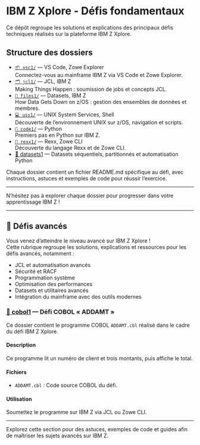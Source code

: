 # IBM Z Xplore - Défis fondamentaux

Ce dépôt regroupe les solutions et explications des principaux défis techniques réalisés sur la plateforme IBM Z Xplore.

## Structure des dossiers

- [`📦 vsc1/`](./vsc1) — VS Code, Zowe Explorer  
  Connectez-vous au mainframe IBM Z via VS Code et Zowe Explorer.
- [`🗂️ jcl1/`](./jcl1) — JCL, IBM Z  
  Making Things Happen : soumission de jobs et concepts JCL.
- [`📝 files1/`](./files1) — Datasets, IBM Z  
  How Data Gets Down on z/OS : gestion des ensembles de données et membres.
- [`💻 uss1/`](./uss1) — UNIX System Services, Shell  
  Découverte de l’environnement UNIX sur z/OS, navigation et scripts.
- [`🐍 code1/`](./code1) — Python  
  Premiers pas en Python sur IBM Z.
- [`🧩 rexx1/`](./rexx1) — Rexx, Zowe CLI  
  Découverte du langage Rexx et de Zowe CLI.
- [📁 datasets1](./datasets1) — Datasets séquentiels, partitionnés et automatisation Python

Chaque dossier contient un fichier README.md spécifique au défi, avec instructions, astuces et exemples de code pour réussir l’exercice.

---

N’hésitez pas à explorer chaque dossier pour progresser dans votre apprentissage IBM Z !

---

## 🚀 Défis avancés

Vous venez d’atteindre le niveau avancé sur IBM Z Xplore !  
Cette rubrique regroupe les solutions, explications et ressources pour les défis avancés, notamment :

- JCL et automatisation avancés
- Sécurité et RACF
- Programmation système
- Optimisation des performances
- Datasets et utilitaires avancés
- Intégration du mainframe avec des outils modernes

### [📁 cobol1](./cobol1) — Défi COBOL « ADDAMT »

Ce dossier contient le programme COBOL `ADDAMT.cbl` réalisé dans le cadre du défi IBM Z Xplore.

#### Description

Ce programme lit un numéro de client et trois montants, puis affiche le total.

#### Fichiers

- `ADDAMT.cbl` : Code source COBOL du défi.

#### Utilisation

Soumettez le programme sur IBM Z via JCL ou Zowe CLI.

---

Explorez cette section pour des astuces, exemples de code et guides afin de maîtriser les sujets avancés sur IBM Z.
